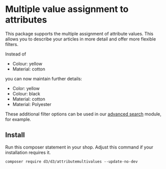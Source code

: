 # Multiple value assignment to attributes

This package supports the multiple assignment of attribute values. This allows you to describe your articles in more detail and offer more flexible filters.

Instead of 
* Colour: yellow
* Material: cotton

you can now maintain further details:
* Color: yellow
* Colour: black
* Material: cotton
* Material: Polyester

These additional filter options can be used in our [advanced search](https://packagist.org/packages/d3/extsearch) module, for example.

## Install

Run this composer statement in your shop. Adjust this command if your installation requires it.

```
composer require d3/d3/attributemultivalues --update-no-dev
```
